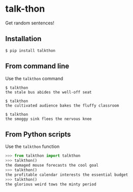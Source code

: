 # talk-thon
Get random sentences!

## Installation

```
$ pip install talkthon
```

## From command line

Use the `talkthon` command

```
$ talkthon
the stale bus abides the well-off seat

$ talkthon
the cultivated audience bakes the fluffy classroom

$ talkthon
the smoggy sink flees the nervous knee
```

## From Python scripts

Use the `talkthon` function

```python
>>> from talkthon import talkthon
>>> talkthon()
the damaged mouse forecasts the cool goal
>>> talkthon()
the profitable calendar interests the essential budget
>>> talkthon()
the glorious weird tows the minty period
```
